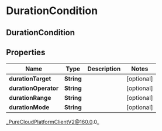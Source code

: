 # DurationCondition

## DurationCondition

## Properties

|Name | Type | Description | Notes|
|------------ | ------------- | ------------- | -------------|
| **durationTarget** | **String** |  | [optional] |
| **durationOperator** | **String** |  | [optional] |
| **durationRange** | **String** |  | [optional] |
| **durationMode** | **String** |  | [optional] |



_PureCloudPlatformClientV2@160.0.0_
